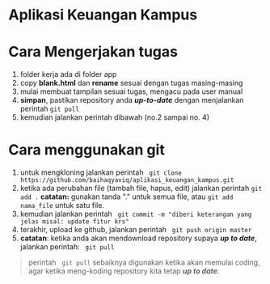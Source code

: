 # Aplikasi Keuangan Kampus

# Cara Mengerjakan tugas
1. folder kerja ada di folder app
2. copy **blank.html** dan **rename** sesuai dengan tugas masing-masing
3. mulai membuat tampilan sesuai tugas, mengacu pada user manual
4. **simpan**, pastikan repository anda ***up-to-date*** dengan menjalankan perintah ``` git pull ```
5. kemudian jalankan perintah dibawah (no.2 sampai no. 4)

# Cara menggunakan git
1. untuk mengkloning jalankan perintah ``` git clone https://github.com/baihaqyaviq/aplikasi_keuangan_kampus.git```
2. ketika ada perubahan file (tambah file, hapus, edit)
jalankan perintah ``` git add . ``` 
**catatan:** gunakan tanda "." untuk semua file, atau ```git add nama_file``` untuk satu file.
3. kemudian jalankan perintah ``` git commit -m "diberi keterangan yang jelas misal: update fitur krs"```
4. terakhir, upload ke github, jalankan perintah ``` git push origin master```
5. **catatan**: ketika anda akan mendownload repository supaya ***up to date***, jalankan perintah: ``` git pull```

>perintah ``` git pull``` sebaiknya digunakan ketika akan memulai coding, agar ketika meng-koding repository kita tetap ***up to date***.